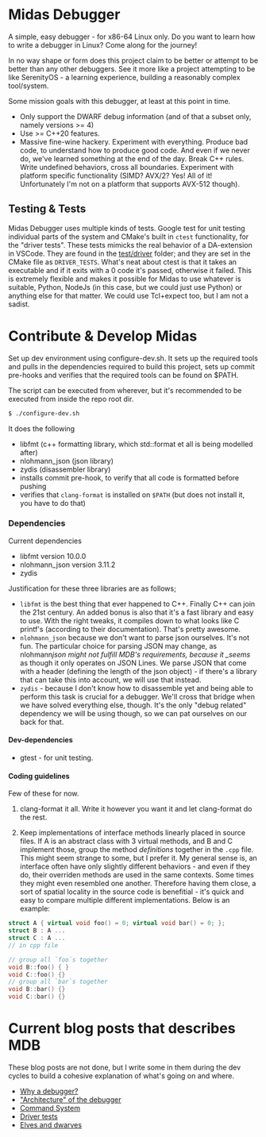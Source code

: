 # Midas Debugger

A simple, easy debugger - for x86-64 Linux only. Do you want to learn how to write a debugger in Linux? Come along for the journey!

In no way shape or form does this project claim to be better or attempt to be better than any other debuggers. See it more like a project attempting to be like SerenityOS - a learning experience, building a reasonably complex tool/system.

Some mission goals with this debugger, at least at this point in time.

- Only support the DWARF debug information (and of that a subset only, namely versions >= 4)
- Use >= C++20 features.
- Massive fine-wine hackery. Experiment with everything. Produce bad code, to understand how to produce good code. And even if we never do, we've learned something at the end of the day. Break C++ rules. Write undefined behaviors, cross all boundaries. Experiment with platform specific functionality (SIMD? AVX/2? Yes! All of it! Unfortunately I'm not on a platform that supports AVX-512 though).

## Testing & Tests

Midas Debugger uses multiple kinds of tests. Google test for unit testing individual parts of the system and CMake's built in `ctest` functionality, for the "driver tests". These tests mimicks the real behavior of a DA-extension in VSCode. They are found in the [test/driver](./test/driver/) folder; and they are set in the CMake file as `DRIVER_TESTS`. What's neat about ctest is that it takes an executable and if it exits with a 0 code it's passed, otherwise it failed. This is extremely flexible and makes it possible for Midas to use whatever is suitable, Python, NodeJs (in this case, but we could just use Python) or anything else for that matter. We could use Tcl+expect too, but I am not a sadist.

# Contribute & Develop Midas

Set up dev environment using configure-dev.sh. It sets up the required tools and pulls in the dependencies required to build this project, sets up commit pre-hooks and verifies that the required tools can be found on $PATH.

The script can be executed from wherever, but it's recommended to be executed from inside the repo root dir.

```bash
$ ./configure-dev.sh
```

It does the following

- libfmt (c++ formatting library, which std::format et all is being modelled after)
- nlohmann_json (json library)
- zydis (disassembler library)
- installs commit pre-hook, to verify that all code is formatted before pushing
- verifies that `clang-format` is installed on `$PATH` (but does not install it, you have to do that)

### Dependencies

Current dependencies

- libfmt version 10.0.0
- nlohmann_json version 3.11.2
- zydis

Justification for these three libraries are as follows;

- `libfmt` is the best thing that ever happened to C++. Finally C++ can join the 21st century. An added bonus is also that it's a fast library and easy to use. With the right tweaks, it compiles down to what looks like C printf's (according to their documentation). That's pretty awesome.
- `nlohmann_json` because we don't want to parse json ourselves. It's not fun. The particular choice for parsing JSON may change, as nlohmann*json might not fulfill MDB's requirements, because it \_seems* as though it only operates on JSON Lines. We parse JSON that come with a header (defining the length of the json object) - if there's a library that can take this into account, we will use that instead.
- `zydis` - because I don't know how to disassemble yet and being able to perform this task is crucial for a debugger. We'll cross that bridge when we have solved everything else, though. It's the only "debug related" dependency we will be using though, so we can pat ourselves on our back for that.

#### Dev-dependencies

- gtest - for unit testing.

#### Coding guidelines

Few of these for now.

1. clang-format it all. Write it however you want it and let clang-format do the rest.

2. Keep implementations of interface methods linearly placed in source files. If A is an abstract class with 3 virtual methods, and B and C implement those, group the method _definitions_ together in the `.cpp` file. This might seem strange to some, but I prefer it. My general sense is, an interface often have only slightly different behaviors - and even if they do, their overriden methods are used in the same contexts. Some times they might even resembled one another. Therefore having them close, a sort of spatial locality in the source code is benefitial - it's quick and easy to compare multiple different implementations. Below is an example:

```cpp
struct A { virtual void foo() = 0; virtual void bar() = 0; };
struct B : A ...
struct C : A ...
// in cpp file

// group all `foo`s together
void B::foo() { }
void C::foo() {}
// group all `bar`s together
void B::bar() {}
void C::bar() {}
```

# Current blog posts that describes MDB

These blog posts are not done, but I write some in them during the dev cycles to build a cohesive explanation of what's going on and where.

- [Why a debugger?](./blog/why_debugger.md)
- ["Architecture" of the debugger](./blog/architecture.md)
- [Command System](./blog/commands_system.md)
- [Driver tests](./blog/driver_tests.md)
- [Elves and dwarves](./blog/elves_and_dwarves.md)
